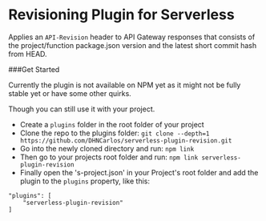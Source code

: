 Revisioning Plugin for Serverless
==========================

Applies an `API-Revision` header to API Gateway responses that consists of the project/function package.json version and the latest short commit hash from HEAD.

###Get Started

Currently the plugin is not available on NPM yet as it might not be fully stable yet or have some other quirks.

Though you can still use it with your project.

* Create a `plugins` folder in the root folder of your project
* Clone the repo to the plugins folder: `git clone --depth=1 https://github.com/DHNCarlos/serverless-plugin-revision.git`
* Go into the newly cloned directory and run: `npm link`
* Then go to your projects root folder and run: `npm link serverless-plugin-revision`
* Finally open the 's-project.json' in your Project's root folder and add the plugin to the `plugins` property, like this:

```
"plugins": [
	"serverless-plugin-revision"
]
```


